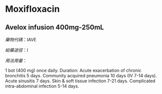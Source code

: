 # Moxifloxacin

## Avelox infusion 400mg-250mL

_藥物代碼_：IAVE

_給藥途徑_：I

_用法用量_：

1 bot \(400 mg\) once daily. Duration: Acute exacerbation of chronic bronchitis 5 days. Community acquired pneumonia 10 days \(IV 7-14 days\). Acute sinusitis 7 days. Skin & soft tissue infection 7-21 days. Complicated intra-abdominal infection 5-14 days.

